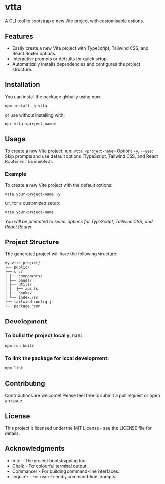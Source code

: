 # vtta

A CLI tool to bootstrap a new Vite project with customisable options.

## Features

- Easily create a new Vite project with TypeScript, Tailwind CSS, and React Router options.
- Interactive prompts or defaults for quick setup.
- Automatically installs dependencies and configures the project structure.

## Installation

You can install the package globally using npm:

```
npm install -g vtta
```

or use without installing with:

```
npx vtta <project-name>
```

## Usage

To create a new Vite project, run:
`vtta <project-name>`
Options
`-y`, `--yes`: Skip prompts and use default options (TypeScript, Tailwind CSS, and React Router will be enabled).

### Example

To create a new Vite project with the default options:

```
vtta your-project-name -y
```

Or, for a customized setup:

```
vtta your-project-name
```

_You will be prompted to select options for TypeScript, Tailwind CSS, and React Router._

## Project Structure

The generated project will have the following structure:

```
my-vite-project/
├── public/
├── src/
│ ├── components/
│ ├── pages/
│ ├── utils/
│ |  ├── api.ts
│ ├── hooks/
│ └── index.css
├── tailwind.config.js
└── package.json
```

## Development

### To build the project locally, run:

`npm run build`

### To link the package for local development:

`npm link`

## Contributing

Contributions are welcome! Please feel free to submit a pull request or open an issue.

## License

This project is licensed under the MIT License - see the LICENSE file for details.

## Acknowledgments

- Vite - The project bootstrapping tool.
- Chalk - For colourful terminal output.
- Commander - For building command-line interfaces.
- Inquirer - For user-friendly command-line prompts.
